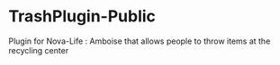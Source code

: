 # TrashPlugin-Public
Plugin for Nova-Life : Amboise that allows people to throw items at the recycling center
